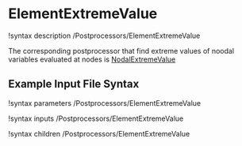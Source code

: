 # ElementExtremeValue

!syntax description /Postprocessors/ElementExtremeValue

The corresponding postprocessor that find extreme values of noodal variables
evaluated at nodes is [NodalExtremeValue](NodalExtremeValue.md)

## Example Input File Syntax

!syntax parameters /Postprocessors/ElementExtremeValue

!syntax inputs /Postprocessors/ElementExtremeValue

!syntax children /Postprocessors/ElementExtremeValue
